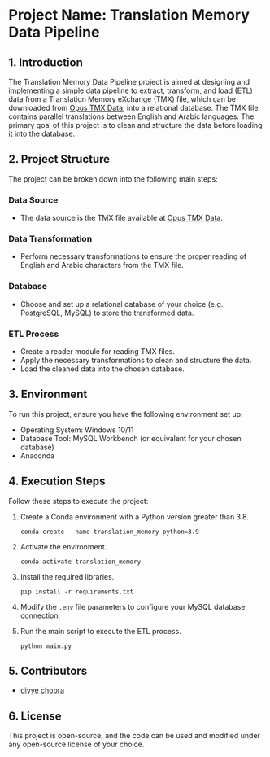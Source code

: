 # Project Name: Translation Memory Data Pipeline

## 1. Introduction

The Translation Memory Data Pipeline project is aimed at designing and implementing a simple data pipeline to extract, transform, and load (ETL) data from a Translation Memory eXchange (TMX) file, which can be downloaded from [Opus TMX Data](https://opus.nlpl.eu/download.php?f=UN/v20090831/tmx/ar-en.tmx.gz), into a relational database. The TMX file contains parallel translations between English and Arabic languages. The primary goal of this project is to clean and structure the data before loading it into the database.

## 2. Project Structure

The project can be broken down into the following main steps:

### Data Source
- The data source is the TMX file available at [Opus TMX Data](https://opus.nlpl.eu/download.php?f=UN/v20090831/tmx/ar-en.tmx.gz).

### Data Transformation
- Perform necessary transformations to ensure the proper reading of English and Arabic characters from the TMX file.

### Database
- Choose and set up a relational database of your choice (e.g., PostgreSQL, MySQL) to store the transformed data.

### ETL Process
- Create a reader module for reading TMX files.
- Apply the necessary transformations to clean and structure the data.
- Load the cleaned data into the chosen database.

## 3. Environment

To run this project, ensure you have the following environment set up:

- Operating System: Windows 10/11
- Database Tool: MySQL Workbench (or equivalent for your chosen database)
- Anaconda

## 4. Execution Steps

Follow these steps to execute the project:

1. Create a Conda environment with a Python version greater than 3.8.
   
   ```
   conda create --name translation_memory python=3.9
   ```

2. Activate the environment.

   ```
   conda activate translation_memory
   ```

3. Install the required libraries.

   ```
   pip install -r requirements.txt
   ```

4. Modify the `.env` file parameters to configure your MySQL database connection.

5. Run the main script to execute the ETL process.

   ```
   python main.py
   ```

## 5. Contributors

- [divye chopra](https://github.com/divyechopra)

## 6. License

This project is open-source, and the code can be used and modified under any open-source license of your choice.
